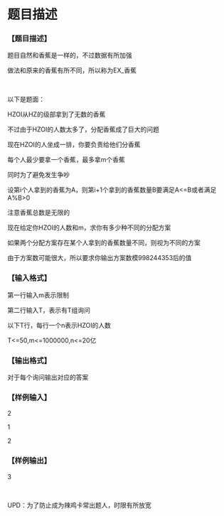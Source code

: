 # 题目描述


<h3>
【题目描述】
</h3>
<p>
题目自然和香蕉是一样的，不过数据有所加强
</p>
<p>
做法和原来的香蕉有所不同，所以称为EX_香蕉
</p>
<p>
<br/>
</p>
<p>
以下是题面：
</p>
<p>
HZOI从HZ的级部拿到了无数的香蕉
</p>
<p>
不过由于HZOI的人数太多了，分配香蕉成了巨大的问题
</p>
<p>
现在HZOI的人坐成一排，你要负责给他们分香蕉
</p>
<p>
每个人最少要拿一个香蕉，最多拿m个香蕉
</p>
<p>
同时为了避免发生争吵
</p>
<p>
设第i个人拿到的香蕉为A，则第i+1个拿到的香蕉数量B要满足A&lt;=B或者满足A%B&gt;0
</p>
<p>
注意香蕉总数是无限的
</p>
<p>
现在给定你HZOI的人数和m，求你有多少种不同的分配方案
</p>
<p>
如果两个分配方案存在某个人拿到的香蕉数量不同，则视为不同的方案
</p>
<p>
由于方案数可能很大，所以要求你输出方案数模998244353后的值
</p>
<h3>
【输入格式】
</h3>
<p>
第一行输入m表示限制
</p>
<p>
第二行输入T，表示有T组询问
</p>
<p>
以下T行，每行一个n表示HZOI的人数
</p>
<p>
T&lt;=50,m&lt;=1000000,n&lt;=20亿
</p>
<h3>
【输出格式】
</h3>
<p>
对于每个询问输出对应的答案
</p>
<h3>
【样例输入】
</h3>
<p>
2
</p>
<p>
1
</p>
<p>
2
</p>
<h3>
【样例输出】
</h3>
<p>
3
</p>
<p>
<br/>
</p>
<p>
UPD：为了防止成为辣鸡卡常出题人，时限有所放宽
</p>
